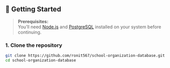 ## 🏁 Getting Started

> **Prerequisites:**  
> You’ll need [Node.js](https://nodejs.org/en/) and [PostgreSQL](https://www.postgresql.org/download/) installed on your system before continuing.

### 1. Clone the repository
```bash
git clone https://github.com/ronit567/school-organization-database.git
cd school-organization-database

